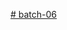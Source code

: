 [# batch-06](https://colab.research.google.com/drive/1KrOacwjRegq-VfxtvCm2rglgLtTTlWDd#scrollTo=CFNOsnoyuz4H)
